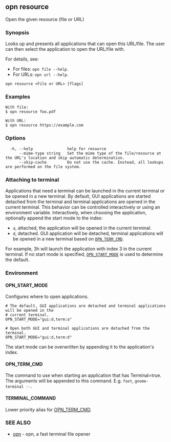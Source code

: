## opn resource

Open the given resource (file or URL)

### Synopsis

Looks up and presents all applications that can open this URL/file.
The user can then select the application to open the URL/file with.

For details, see:
- For files: `opn file --help`.
- For URLs: `opn url --help`.


```
opn resource <File or URL> [flags]
```

### Examples

```
With file:
$ opn resource foo.pdf

With URL:
$ opn resource https://example.com
```

### Options

```
  -h, --help               help for resource
      --mime-type string   Set the mime type of the file/resource at the URL's location and skip automatic determination.
      --skip-cache         Do not use the cache. Instead, all lookups are performed on the file system.
```


### Attaching to terminal

Applications that need a terminal can be launched in the current terminal or be opened in a new
terminal. By default, GUI applications are started detached from the terminal and terminal
applications are opened in the current terminal.
This behavior can be controlled interactively or using an environment variable.
Interactively, when choosing the application, optionally append the start mode to the index:

- `a`, attached, the application will be opened in the current terminal.
- `d`, detached. GUI application will be detached, terminal applications will be opened in a new
  terminal based on [`OPN_TERM_CMD`](#opn_term_cmd).

For example, 3h will launch the application with index 3 in the current terminal.
If no start mode is specified, [`OPN_START_MODE`](#opn_start_mode) is used to determine the
default.

### Environment

#### OPN_START_MODE
Configures where to open applications.

```shell
# The default, GUI applications are detached and terminal applications will be opened in the
# current terminal.
OPN_START_MODE="gui:d,term:a"

# Open both GUI and terminal applications are detached from the terminal.
OPN_START_MODE="gui:d,term:d"
```

The start mode can be overwritten by appending it to the application's index.

#### OPN_TERM_CMD
The command to use when starting an application that has Terminal=true.
The arguments will be appended to this command.
E.g. `foot`, `gnome-terminal --`.

#### TERMINAL_COMMAND
Lower priority alias for [OPN_TERM_CMD](#opn_term_cmd).


### SEE ALSO

* [opn](opn.md)	 - opn, a fast terminal file opener

